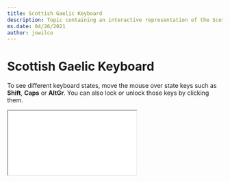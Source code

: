 ```yaml
--- 
title: Scottish Gaelic Keyboard 
description: Topic containing an interactive representation of the Scottish Gaelic Keyboard 
ms.date: 04/26/2021 
author: jowilco 
--- 
```

 
# Scottish Gaelic Keyboard 
 
To see different keyboard states, move the mouse over state keys such as **Shift**, **Caps** or **AltGr**. You can also lock or unlock those keys by clicking them. 
 
<iframe src="kbdgae.html"></iframe> 
